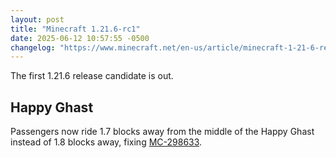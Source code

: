 ```yaml
---
layout: post
title: "Minecraft 1.21.6-rc1"
date: 2025-06-12 10:57:55 -0500
changelog: "https://www.minecraft.net/en-us/article/minecraft-1-21-6-release-candidate-1"
---
```


The first 1.21.6 release candidate is out.

## Happy Ghast

Passengers now ride 1.7 blocks away from the middle of the Happy Ghast instead of 1.8 blocks away, fixing [MC-298633](https://bugs.mojang.com/browse/MC/issues/MC-298633).

